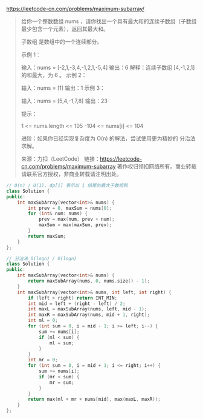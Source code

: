https://leetcode-cn.com/problems/maximum-subarray/

> 给你一个整数数组 nums ，请你找出一个具有最大和的连续子数组（子数组最少包含一个元素），返回其最大和。
>
> 子数组 是数组中的一个连续部分。
>
>  
>
> 示例 1：
>
> 输入：nums = [-2,1,-3,4,-1,2,1,-5,4]
> 输出：6
> 解释：连续子数组 [4,-1,2,1] 的和最大，为 6 。
> 示例 2：
>
> 输入：nums = [1]
> 输出：1
> 示例 3：
>
> 输入：nums = [5,4,-1,7,8]
> 输出：23
>
>
> 提示：
>
> 1 <= nums.length <= 105
> -104 <= nums[i] <= 104
>
>
> 进阶：如果你已经实现复杂度为 O(n) 的解法，尝试使用更为精妙的 分治法 求解。
>
> 来源：力扣（LeetCode）
> 链接：https://leetcode-cn.com/problems/maximum-subarray
> 著作权归领扣网络所有。商业转载请联系官方授权，非商业转载请注明出处。

```cpp
// O(n) / O(1). dp[i] 表示以 i 结尾的最大子数组和
class Solution {
public:
    int maxSubArray(vector<int>& nums) {
        int prev = 0, maxSum = nums[0];
        for (int& num: nums) {
            prev = max(num, prev + num);
            maxSum = max(maxSum, prev);
        }
        return maxSum;
    }
};

// 分治法 O(logn) / O(logn)
class Solution {
public:
    int maxSubArray(vector<int>& nums) {
        return maxSubArray(nums, 0, nums.size() - 1);
    }
    int maxSubArray(vector<int>& nums, int left, int right) {
        if (left > right) return INT_MIN;
        int mid = left + (right - left) / 2;
        int maxL = maxSubArray(nums, left, mid - 1);
        int maxR = maxSubArray(nums, mid + 1, right);
        int ml = 0;
        for (int sum = 0, i = mid - 1; i >= left; i--) {
            sum += nums[i];
            if (ml < sum) {
                ml = sum;
            }
        }
        int mr = 0;
        for (int sum = 0, i = mid + 1; i <= right; i++) {
            sum += nums[i];
            if (mr < sum) {
                mr = sum;
            }
        }
        return max(ml + mr + nums[mid], max(maxL, maxR));
    }
};
```

